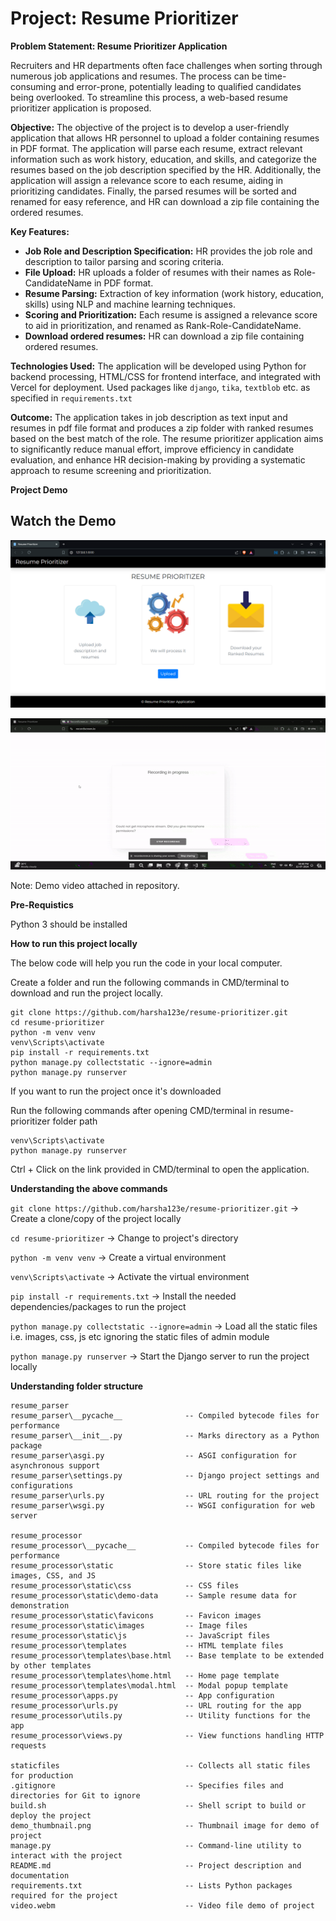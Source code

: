 # Project: Resume Prioritizer

**Problem Statement: Resume Prioritizer Application**

Recruiters and HR departments often face challenges when sorting through numerous job applications and resumes. The process can be time-consuming and error-prone, potentially leading to qualified candidates being overlooked. To streamline this process, a web-based resume prioritizer application is proposed.

**Objective:**
The objective of the project is to develop a user-friendly application that allows HR personnel to upload a folder containing resumes in PDF format. The application will parse each resume, extract relevant information such as work history, education, and skills, and categorize the resumes based on the job description specified by the HR. Additionally, the application will assign a relevance score to each resume, aiding in prioritizing candidates. Finally, the parsed resumes will be sorted and renamed for easy reference, and HR can download a zip file containing the ordered resumes.

**Key Features:**

- **Job Role and Description Specification:** HR provides the job role and description to tailor parsing and scoring criteria.
- **File Upload:** HR uploads a folder of resumes with their names as Role-CandidateName in PDF format.
- **Resume Parsing:** Extraction of key information (work history, education, skills) using NLP and machine learning techniques.
- **Scoring and Prioritization:** Each resume is assigned a relevance score to aid in prioritization, and renamed as Rank-Role-CandidateName.
- **Download ordered resumes:** HR can download a zip file containing ordered resumes.

**Technologies Used:**
The application will be developed using Python for backend processing, HTML/CSS for frontend interface, and integrated with Vercel for deployment. Used packages like `django`, `tika`, `textblob` etc. as specified in `requirements.txt`

**Outcome:**
The application takes in job description as text input and resumes in pdf file format and produces a zip folder with ranked resumes based on the best match of the role.
The resume prioritizer application aims to significantly reduce manual effort, improve efficiency in candidate evaluation, and enhance HR decision-making by providing a systematic approach to resume screening and prioritization. 

**Project Demo**
## Watch the Demo

[![Watch the video here](/demo_thumbnail.png)](/video_demo.gif)

![Video Demo GIF](/video_demo.gif)

Note: Demo video attached in repository.

**Pre-Requistics**

Python 3 should be installed

**How to run this project locally**

The below code will help you run the code in your local computer.

Create a folder and run the following commands in CMD/terminal to download and run the project locally.

```
git clone https://github.com/harsha123e/resume-prioritizer.git
cd resume-prioritizer
python -m venv venv
venv\Scripts\activate
pip install -r requirements.txt
python manage.py collectstatic --ignore=admin
python manage.py runserver
```

If you want to run the project once it's downloaded

Run the following commands after opening CMD/terminal in resume-prioritizer folder path

```
venv\Scripts\activate
python manage.py runserver
```

Ctrl + Click on the link provided in CMD/terminal to open the application.

**Understanding the above commands**

`git clone https://github.com/harsha123e/resume-prioritizer.git` -> Create a clone/copy of the project locally

`cd resume-prioritizer` -> Change to project's directory

`python -m venv venv` -> Create a virtual environment

`venv\Scripts\activate` -> Activate the virtual environment

`pip install -r requirements.txt` -> Install the needed dependencies/packages to run the project

`python manage.py collectstatic --ignore=admin` -> Load all the static files i.e. images, css, js etc ignoring the static files of admin module

`python manage.py runserver` -> Start the Django server to run the project locally

**Understanding folder structure**
```
resume_parser
resume_parser\__pycache__              -- Compiled bytecode files for performance
resume_parser\__init__.py              -- Marks directory as a Python package
resume_parser\asgi.py                  -- ASGI configuration for asynchronous support
resume_parser\settings.py              -- Django project settings and configurations
resume_parser\urls.py                  -- URL routing for the project
resume_parser\wsgi.py                  -- WSGI configuration for web server

resume_processor
resume_processor\__pycache__           -- Compiled bytecode files for performance
resume_processor\static                -- Store static files like images, CSS, and JS
resume_processor\static\css            -- CSS files
resume_processor\static\demo-data      -- Sample resume data for demonstration
resume_processor\static\favicons       -- Favicon images
resume_processor\static\images         -- Image files
resume_processor\static\js             -- JavaScript files
resume_processor\templates             -- HTML template files
resume_processor\templates\base.html   -- Base template to be extended by other templates
resume_processor\templates\home.html   -- Home page template
resume_processor\templates\modal.html  -- Modal popup template
resume_processor\apps.py               -- App configuration
resume_processor\urls.py               -- URL routing for the app
resume_processor\utils.py              -- Utility functions for the app
resume_processor\views.py              -- View functions handling HTTP requests

staticfiles                            -- Collects all static files for production
.gitignore                             -- Specifies files and directories for Git to ignore
build.sh                               -- Shell script to build or deploy the project
demo_thumbnail.png                     -- Thumbnail image for demo of project
manage.py                              -- Command-line utility to interact with the project
README.md                              -- Project description and documentation
requirements.txt                       -- Lists Python packages required for the project
video.webm                             -- Video file demo of project
```
